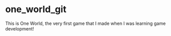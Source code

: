 # one_world_git
This is One World, the very first game that I made when I was learning game development!
